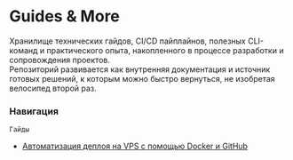 # Guides & More

Хранилище технических гайдов, CI/CD пайплайнов, полезных CLI-команд и практического опыта, накопленного в процессе разработки и сопровождения проектов.  
Репозиторий развивается как внутренняя документация и источник готовых решений, к которым можно быстро вернуться, не изобретая велосипед второй раз.  

### Навигация 
`Гайды`
- [Автоматизация деплоя на VPS с помощью Docker и GitHub](https://github.com/jespy666/guides-more/blob/main/guides/deploy%26vps/DEPLOY_ON_VPS_WITH_DOCKER.md) 